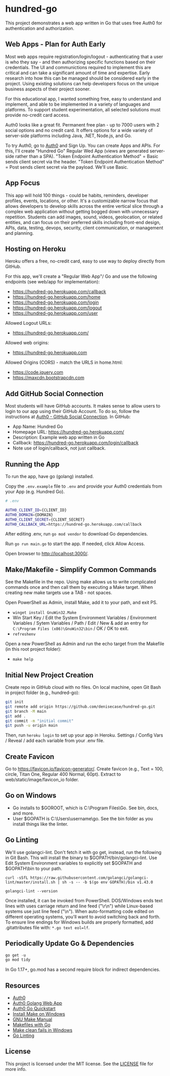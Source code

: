 # hundred-go

This project demonstrates a web app written in Go that uses free Auth0 for authentication and authorization.

## Web Apps - Plan for Auth Early

Most web apps require registration/login/logout - 
authenticating that a user is who they say - 
and then authorizing specific functions based on their credentials. 
The UI and communictions required to implement this are critical and can take a significant amount of time and expertise. 
Early research into how this can be managed should be considered early in the project. 
Using existing solutions can help developers focus on the unique business aspects of their project sooner. 

For this educational app, I wanted something free, 
easy to understand and implement, 
and able to be implemented in a variety of languages and platforms. 
To support student experimentation, 
all selected solutions must provide no-credit card access. 

Auth0 looks like a great fit. 
Permanent free plan - up to 7000 users with 2 social options and no credit card. 
It offers options for a wide variety of server-side platforms including Java, .NET, Node.js, and Go. 

To try Auth0, go to [Auth0](https://auth0.com/) and Sign Up.
You can create Apps and APIs. 
For this, I'll create "Hundred Go" Regular Wed App (views are generated server-side rather than a SPA). 
"Token Endpoint Authentication Method" = Basic sends client secret via the header.
"Token Endpoint Authentication Method" = Post sends client secret via the payload. 
We'll use Basic. 

## App Focus

This app will hold 100 things - could be habits, reminders, developer profiles, events, locations, or other. 
It's a customizable narrow focus that allows developers to develop skills across the entire vertical slice through a complex web application without getting bogged down with unnecessary repetition. 
Students can add images, sound, videos, geolocation, or related entities, and can focus on their preferred skills including front-end design, APIs, data, testing, devops, security, client communication, or management and planning. 

## Hosting on Heroku

Heroku offers a free, no-credit card, easy to use way to deploy directly from GitHub. 

For this app, we'll create a "Regular Web App"/ Go and use the following endpoints (see web/app for implementation):

- <https://hundred-go.herokuapp.com/callback>
- <https://hundred-go.herokuapp.com/home>
- <https://hundred-go.herokuapp.com/login>
- <https://hundred-go.herokuapp.com/logout>
- <https://hundred-go.herokuapp.com/user>

Allowed Logout URLs:

- <https://hundred-go.herokuapp.com/>

Allowed web origins:

- <https://hundred-go.herokuapp.com>

Allowed Origins (CORS) - match the URLS in home.html:

- <https://code.jquery.com>
- <https://maxcdn.bootstrapcdn.com>

## Add GitHub Social Connection

Most students will have GitHub accounts. 
It makes sense to allow users to login to our app using their GitHub Account. 
To do so, follow the instructions at [Auth0 - GitHub Social Connection](https://marketplace.auth0.com/integrations/github-social-connection). In GitHub:

- App Name: Hundred Go
- Homepage URL: <https://hundred-go.herokuapp.com/>
- Description: Example web app written in Go
- Callback: <https://hundred-go.herokuapp.com/login/callback>
- Note use of login/callback, not just callback. 

## Running the App

To run the app, have go (golang) installed.

Copy the `.env.example` file to `.env` and provide your Auth0 credentials from your App (e.g. Hundred Go).

```bash
# .env

AUTH0_CLIENT_ID={CLIENT_ID}
AUTH0_DOMAIN={DOMAIN}
AUTH0_CLIENT_SECRET={CLIENT_SECRET}
AUTH0_CALLBACK_URL=https://hundred-go.herokuapp.com/callback
```

After editing .env, run `go mod vendor` to download Go dependencies.

Run `go run main.go` to start the app. If needed, click Allow Access.

Open browser to [http://localhost:3000/](http://localhost:3000/).

## Make/Makefile - Simplify Common Commands

See the Makefile in the repo. 
Using make allows us to write complicated commands once and then call them by executing a Make target. 
When creating new make targets use a TAB - not spaces. 

Open PowerShell as Admin, install Make, add it to your path, and exit PS.  

- `winget install GnuWin32.Make`
- Win Start Key / Edit the System Environment Variables / Environment Variables / Sytem Variables / Path / Edit / New & add an entry for `C:\Program Files (x86)\GnuWin32\bin` / OK / OK to exit.
- `refreshenv`

Open a new PowerShell as Admin and run the echo target from the Makefile (in this root project folder):
- `make help`

## Initial New Project Creation

Create repo in GitHub cloud with no files. On local machine, open Git Bash in project folder (e.g., hundred-go):

```Bash
git init
git remote add origin https://github.com/denisecase/hundred-go.git
git branch -M main
git add .
git commit -m "initial commit"
git push -u origin main
```

Then, run `heroku login` to set up your app in Heroku. Settings / Config Vars / Reveal / add each variable from your .env file. 

## Create Favicon

Go to <https://favicon.io/favicon-generator/>. 
Create favicon (e.g., Text = 100, circle, Titan One, Regular 400 Normal, 60pt).
Extract to web/static/image/favicon_io folder.

## Go on Windows

- Go installs to $GOROOT, which is C:\Program Files\Go. See bin, docs, and more.  
- User $GOPATH is C:\Users\username\go. See the bin folder as you install things like the linter. 

## Go Linting

We'll use golangci-lint. Don't fetch it with go get, instead, run the following in Git Bash.
This will install the binary to $GOPATH/bin/golangci-lint. Use Edit System Environment variables to explicitly set $GOPATH and $GOPATH\bin to your path. 

```
curl -sSfL https://raw.githubusercontent.com/golangci/golangci-lint/master/install.sh | sh -s -- -b $(go env GOPATH)/bin v1.43.0

golangci-lint --version
```

Once installed, it can be invoked from PowerShell. DOS/Windows ends text lines with uses carriage return and line feed ("\r\n") while Linux-based systems use just line feed ("\n"). When auto-formatting code edited on different operating systems, you'll want to avoid switching back and forth. To ensure line endings for Windows builds are properly formatted, add .gitattributes file with: `*.go text eol=lf`.

## Periodically Update Go & Dependencies

```PowerShell
go get -u
go mod tidy
```
In Go 1.17+, go.mod has a second require block for indirect dependencies.

## Resources

- [Auth0](https://auth0.com)
- [Auth0 Golang Web App](https://github.com/auth0-samples/auth0-golang-web-app)
- [Auth0 Go Quickstart](https://auth0.com/docs/quickstart/webapp/golang)
- [Install Make on Windows](https://www.technewstoday.com/install-and-use-make-in-windows/)
- [GNU Make Manual](https://www.gnu.org/software/make/manual/)
- [Makefiles with Go](https://golangdocs.com/makefiles-golang)
- [Make clean fails in Windows](https://stackoverflow.com/questions/49384301/make-clean-failed-in-windows)
- [Go Linting](https://golangci-lint.run/)

## License

This project is licensed under the MIT license. See the [LICENSE](LICENSE.txt) file for more info.
